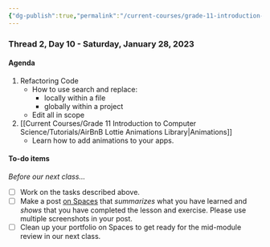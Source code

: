 ```yaml
---
{"dg-publish":true,"permalink":"/current-courses/grade-11-introduction-to-computer-science/section-2/thread-2/day-10/","dgHomeLink":false}
---
```


### Thread 2, Day 10 - Saturday, January 28, 2023

#### Agenda

1. Refactoring Code
	- How to use search and replace:
		- locally within a file
		- globally within a project
	- Edit all in scope
2. [[Current Courses/Grade 11 Introduction to Computer Science/Tutorials/AirBnB Lottie Animations Library|Animations]]
	- Learn how to add animations to your apps.
	  
#### To-do items
*Before our next class...*
- [ ] Work on the tasks described above.
- [ ] Make a post [on Spaces](https://ca.spacesedu.com/) that *summarizes* what you have learned and *shows* that you have completed the lesson and exercise. Please use multiple screenshots in your post.
- [ ] Clean up your portfolio on Spaces to get ready for the mid-module review in our next class.